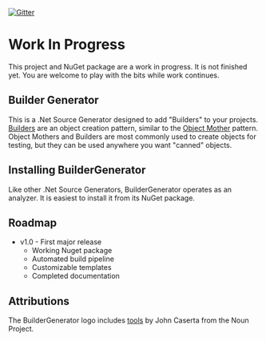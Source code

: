 [![Gitter](https://badges.gitter.im/BuilderGenerator/community.svg)](https://gitter.im/BuilderGenerator/community?utm_source=badge&utm_medium=badge&utm_campaign=pr-badge)

# Work In Progress #

This project and NuGet package are a work in progress. It is not finished yet. You are welcome to play with the bits while work continues.

## Builder Generator ##

This is a .Net Source Generator designed to add "Builders" to your projects. [Builders](https://en.wikipedia.org/wiki/Builder_pattern) are an object creation pattern, similar to the [Object Mother](https://martinfowler.com/bliki/ObjectMother.html) pattern. Object Mothers and Builders are most commonly used to create objects for testing, but they can be used anywhere you want "canned" objects.

## Installing BuilderGenerator ##

Like other .Net Source Generators, BuilderGenerator operates as an analyzer. It is easiest to install it from its NuGet package.

## Roadmap ##

- v1.0 - First major release
  - Working Nuget package
  - Automated build pipeline
  - Customizable templates
  - Completed documentation

## Attributions ##

The BuilderGenerator logo includes [tools](https://thenounproject.com/term/tools/11192) by John Caserta from the Noun Project.
